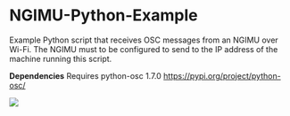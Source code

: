 NGIMU-Python-Example
====================

Example Python script that receives OSC messages from an NGIMU over Wi-Fi. The NGIMU must to be configured to send to the IP address of the machine running this script. 

**Dependencies**
Requires python-osc 1.7.0 https://pypi.org/project/python-osc/

![](https://github.com/xioTechnologies/NGIMU-Python-Example/blob/master/Screenshot.png)
